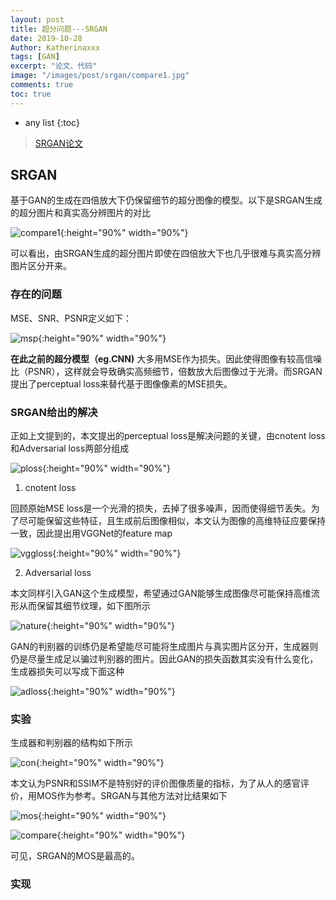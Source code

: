 ```yaml
---
layout: post
title: 超分问题---SRGAN
date: 2019-10-28
Author: Katherinaxxx
tags: [GAN]
excerpt: "论文、代码"
image: "/images/post/srgan/compare1.jpg"
comments: true
toc: true
---
```


<head>
    <script src="https://cdn.mathjax.org/mathjax/latest/MathJax.js?config=TeX-AMS-MML_HTMLorMML" type="text/javascript"></script>
    <script type="text/x-mathjax-config">
        MathJax.Hub.Config({
            tex2jax: {
            skipTags: ['script', 'noscript', 'style', 'textarea', 'pre'],
            inlineMath: [['$','$']]
            }
        });
    </script>
</head>

* any list
{:toc}

>[SRGAN论文](http://openaccess.thecvf.com/content_cvpr_2017/papers/Ledig_Photo-Realistic_Single_Image_CVPR_2017_paper.pdf)

## SRGAN

基于GAN的生成在四倍放大下仍保留细节的超分图像的模型。以下是SRGAN生成的超分图片和真实高分辨图片的对比

![compare1](https://katherinaxxx.github.io/images/post/srgan/compare1.jpg#width-full){:height="90%" width="90%"}

可以看出，由SRGAN生成的超分图片即使在四倍放大下也几乎很难与真实高分辨图片区分开来。

### 存在的问题

MSE、SNR、PSNR定义如下：

![msp](https://katherinaxxx.github.io/images/post/srgan/mse_snr_psnr.jpg#width-full){:height="90%" width="90%"}


**在此之前的超分模型（eg.CNN)** 大多用MSE作为损失。因此使得图像有较高信噪比（PSNR），这样就会导致确实高频细节，倍数放大后图像过于光滑。而SRGAN提出了perceptual loss来替代基于图像像素的MSE损失。

### SRGAN给出的解决

正如上文提到的，本文提出的perceptual loss是解决问题的关键，由cnotent loss和Adversarial loss两部分组成

![ploss](https://katherinaxxx.github.io/images/post/srgan/ploss.jpg#width-full){:height="90%" width="90%"}

1. cnotent loss

回顾原始MSE loss是一个光滑的损失，去掉了很多噪声，因而使得细节丢失。为了尽可能保留这些特征，且生成前后图像相似，本文认为图像的高维特征应要保持一致，因此提出用VGGNet的feature map

![vggloss](https://katherinaxxx.github.io/images/post/srgan/vggloss.jpg#width-full){:height="90%" width="90%"}

2. Adversarial loss

本文同样引入GAN这个生成模型，希望通过GAN能够生成图像尽可能保持高维流形从而保留其细节纹理，如下图所示

![nature](https://katherinaxxx.github.io/images/post/srgan/nature.jpg#width-full){:height="90%" width="90%"}

GAN的判别器的训练仍是希望能尽可能将生成图片与真实图片区分开，生成器则仍是尽量生成足以骗过判别器的图片。因此GAN的损失函数其实没有什么变化，生成器损失可以写成下面这种

![adloss](https://katherinaxxx.github.io/images/post/srgan/adloss.jpg#width-full){:height="90%" width="90%"}


### 实验

生成器和判别器的结构如下所示

![con](https://katherinaxxx.github.io/images/post/srgan/con.jpg#width-full){:height="90%" width="90%"}

本文认为PSNR和SSIM不是特别好的评价图像质量的指标，为了从人的感官评价，用MOS作为参考。SRGAN与其他方法对比结果如下

![mos](https://katherinaxxx.github.io/images/post/srgan/mos.jpg#width-full){:height="90%" width="90%"}

![compare](https://katherinaxxx.github.io/images/post/srgan/compare.jpg#width-full){:height="90%" width="90%"}

可见，SRGAN的MOS是最高的。

### 实现
